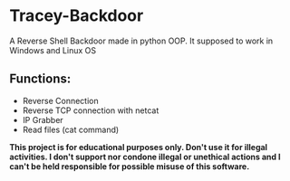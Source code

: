 # Tracey-Backdoor
A Reverse Shell Backdoor made in python OOP.
It supposed to work in Windows and Linux OS

## Functions:
* Reverse Connection
* Reverse TCP connection with netcat
* IP Grabber
* Read files (cat command)





**This project is for educational purposes only. Don't use it for illegal activities. I don't support nor condone illegal or unethical actions and I can't be held responsible for possible misuse of this software.**
